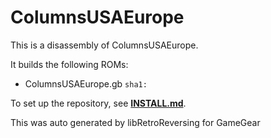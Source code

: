 # ColumnsUSAEurope

This is a disassembly of ColumnsUSAEurope.

It builds the following ROMs:

- ColumnsUSAEurope.gb `sha1: `

To set up the repository, see [**INSTALL.md**](INSTALL.md).

This was auto generated by libRetroReversing for GameGear